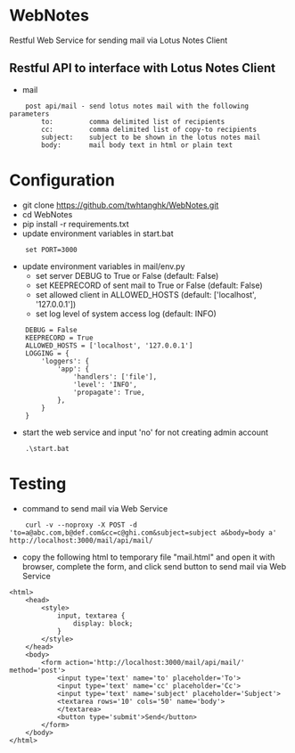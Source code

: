 WebNotes
========

Restful Web Service for sending mail via Lotus Notes Client 

Restful API to interface with Lotus Notes Client
----------------------------------------------------------------
*   mail

```
    post api/mail - send lotus notes mail with the following parameters
    	to:			comma delimited list of recipients
    	cc:			comma delimited list of copy-to recipients
    	subject:	subject to be shown in the lotus notes mail
    	body:	 	mail body text in html or plain text
```

Configuration
=============
*   git clone https://github.com/twhtanghk/WebNotes.git
*   cd WebNotes
*   pip install -r requirements.txt
*   update environment variables in start.bat
```
    set PORT=3000
```

*   update environment variables in mail/env.py
	*	set server DEBUG to True or False (default: False)
	*	set KEEPRECORD of sent mail to True or False (default: False)
	*	set allowed client in ALLOWED_HOSTS (default: ['localhost', '127.0.0.1'])
	*	set log level of system access log (default: INFO) 
```
    DEBUG = False
	KEEPRECORD = True
    ALLOWED_HOSTS = ['localhost', '127.0.0.1']
    LOGGING = {
	    'loggers': {
	        'app': {
	            'handlers': ['file'],
	            'level': 'INFO',
	            'propagate': True,
	        },
	    }
	}
```

*	start the web service and input 'no' for not creating admin account
```
	.\start.bat
```

Testing
=======
*	command to send mail via Web Service
```
	curl -v --noproxy -X POST -d 'to=a@abc.com,b@def.com&cc=c@ghi.com&subject=subject a&body=body a' http://localhost:3000/mail/api/mail/
```

*	copy the following html to temporary file "mail.html" and open it with browser, 
	complete the form, and click send button to send mail via Web Service
```
<html>
	<head>
		<style>
			input, textarea {
				display: block;
			}
		</style>
	</head>
	<body>
		<form action='http://localhost:3000/mail/api/mail/' method='post'>
			<input type='text' name='to' placeholder='To'>
			<input type='text' name='cc' placeholder='Cc'>
			<input type='text' name='subject' placeholder='Subject'>
			<textarea rows='10' cols='50' name='body'>
			</textarea>
			<button type='submit'>Send</button>
		</form>
	</body>
</html>
```